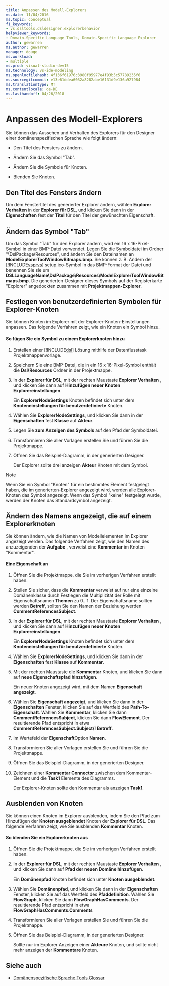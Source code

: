 ```yaml
---
title: Anpassen des Modell-Explorers
ms.date: 11/04/2016
ms.topic: conceptual
f1_keywords:
- vs.dsltools.dsldesigner.explorerbehavior
helpviewer_keywords:
- Domain-Specific Language Tools, Domain-Specific Language Explorer
author: gewarren
ms.author: gewarren
manager: douge
ms.workload:
- multiple
ms.prod: visual-studio-dev15
ms.technology: vs-ide-modeling
ms.openlocfilehash: 4f136f61976c3980f95977e4f93b5c57789235f6
ms.sourcegitcommit: e13e61ddea6032a8282abe16131d9e136a927984
ms.translationtype: MT
ms.contentlocale: de-DE
ms.lasthandoff: 04/26/2018
---
```

# <a name="customizing-the-model-explorer"></a>Anpassen des Modell-Explorers
Sie können das Aussehen und Verhalten des Explorers für den Designer einer domänenspezifischen Sprache wie folgt ändern:

-   Den Titel des Fensters zu ändern.

-   Ändern Sie das Symbol "Tab".

-   Ändern Sie die Symbole für Knoten.

-   Blenden Sie Knoten.

## <a name="changing-the-window-title"></a>Den Titel des Fensters ändern
 Um dem Fenstertitel des generierter Explorer ändern, wählen **Explorer Verhalten** in der **Explorer für DSL**, und klicken Sie dann in der **Eigenschaften** fest der  **Titel** für den Titel der gewünschten Eigenschaft.

## <a name="changing-the-tab-icon"></a>Ändern das Symbol "Tab"
 Um das Symbol "Tab" für den Explorer ändern, wird ein 16 x 16-Pixel-Symbol in einer BMP-Datei verwendet. Legen Sie die Symboldatei im Ordner "\DslPackage\Resources\", und ändern Sie den Dateinamen an **ModelExplorerToolWindowBitmaps.bmp**. Sie können z. B. Ändern der [!INCLUDE[vsprvs](../code-quality/includes/vsprvs_md.md)] setup.ico-Symbol in das BMP-Format der Datei und benennen Sie sie um **DSLLanguageName\DslPackage\Resources\ModelExplorerToolWindowBitmaps.bmp**. Die generierten-Designer dieses Symbols auf der Registerkarte "Explorer" angedockten zusammen mit **Projektmappen-Explorer**.

## <a name="setting-custom-icons-on-explorer-nodes"></a>Festlegen von benutzerdefinierten Symbolen für Explorer-Knoten
 Sie können Knoten im Explorer mit der Explorer-Knoten-Einstellungen anpassen. Das folgende Verfahren zeigt, wie ein Knoten ein Symbol hinzu.

#### <a name="to-add-an-icon-to-an-explorer-node"></a>So fügen Sie ein Symbol zu einem Explorerknoten hinzu

1.  Erstellen einer [!INCLUDE[dsl](../modeling/includes/dsl_md.md)] Lösung mithilfe der Datenflusstask Projektmappenvorlage.

2.  Speichern Sie eine BMP-Datei, die in ein 16 x 16-Pixel-Symbol enthält die **Dsl\Resources** Ordner in der Projektmappe.

3.  In der **Explorer für DSL**, mit der rechten Maustaste **Explorer Verhalten** , und klicken Sie dann auf **Hinzufügen neuer Knoten Explorereinstellungen**.

     Ein **ExplorerNodeSettings** Knoten befindet sich unter dem **Knoteneinstellungen für benutzerdefinierte** Knoten.

4.  Wählen Sie **ExplorerNodeSettings**, und klicken Sie dann in der **Eigenschaften** fest **Klasse** auf **Akteur**.

5.  Legen Sie **zum Anzeigen des Symbols** auf den Pfad der Symboldatei.

6.  Transformieren Sie aller Vorlagen erstellen Sie und führen Sie die Projektmappe.

7.  Öffnen Sie das Beispiel-Diagramm, in der generierten Designer.

     Der Explorer sollte drei anzeigen **Akteur** Knoten mit dem Symbol.

> [!NOTE]
>  Wenn Sie ein Symbol "Knoten" für ein bestimmtes Element festgelegt haben, die im generierten-Explorer angezeigt wird, werden alle Explorer-Knoten das Symbol angezeigt. Wenn das Symbol "keine" festgelegt wurde, werden der Knoten das Standardsymbol angezeigt.

## <a name="changing-the-name-displayed-on-an-explorer-node"></a>Ändern des Namens angezeigt, die auf einem Explorerknoten
 Sie können ändern, wie die Namen von Modellelementen im Explorer angezeigt werden. Das folgende Verfahren zeigt, wie den Namen des anzuzeigenden der **Aufgabe** , verweist eine **Kommentar** im Knoten "Kommentar".

#### <a name="to-display-a-property"></a>Eine Eigenschaft an

1.  Öffnen Sie die Projektmappe, die Sie im vorherigen Verfahren erstellt haben.

2.  Stellen Sie sicher, dass die **Kommentar** verweist auf nur eine einzelne Domänenklasse durch Festlegen die Multiplizität der Rolle mit Eigenschaftsnamen **Themen** zu 0.. 1. Der Eigenschaftsname sollten werden **Betreff**, sollten Sie den Namen der Beziehung werden **CommentReferencesSubject**.

3.  In der **Explorer für DSL**, mit der rechten Maustaste **Explorer Verhalten** , und klicken Sie dann auf **Hinzufügen neuer Knoten Explorereinstellungen**.

     Ein **ExplorerNodeSettings** Knoten befindet sich unter dem **Knoteneinstellungen für benutzerdefinierte** Knoten.

4.  Wählen Sie **ExplorerNodeSettings**, und klicken Sie dann in der **Eigenschaften** fest **Klasse** auf **Kommentar**.

5.  Mit der rechten Maustaste die **Kommentar** Knoten, und klicken Sie dann auf **neue Eigenschaftspfad hinzufügen**.

     Ein neuer Knoten angezeigt wird, mit dem Namen **Eigenschaft angezeigt**.

6.  Wählen Sie **Eigenschaft angezeigt**, und klicken Sie dann in der **Eigenschaften** Fenster, klicken Sie auf das Wertfeld des **Path-To-Eigenschaft**. Wählen Sie **Kommentar**, klicken Sie dann **CommentReferencesSubject**, klicken Sie dann **FlowElement**. Der resultierende Pfad entspricht in etwa **CommentReferencesSubject.Subject/! Betreff**.

7.  Im Wertefeld der **Eigenschaft**Option **Namen**.

8.  Transformieren Sie aller Vorlagen erstellen Sie und führen Sie die Projektmappe.

9. Öffnen Sie das Beispiel-Diagramm, in der generierten Designer.

10. Zeichnen einer **Kommentar Connector** zwischen dem Kommentar-Element und die **Task1** Elemente des Diagramms.

     Der Explorer-Knoten sollte den Kommentar als anzeigen **Task1**.

## <a name="hiding-nodes"></a>Ausblenden von Knoten
 Sie können einen Knoten im Explorer ausblenden, indem Sie den Pfad zum Hinzufügen der **Knoten ausgeblendet** Knoten der **Explorer für DSL**. Das folgende Verfahren zeigt, wie Sie ausblenden **Kommentar** Knoten.

#### <a name="to-hide-an-explorer-node"></a>So blenden Sie ein Explorerknoten aus

1.  Öffnen Sie die Projektmappe, die Sie im vorherigen Verfahren erstellt haben.

2.  In der **Explorer für DSL**, mit der rechten Maustaste **Explorer Verhalten** , und klicken Sie dann auf **Pfad der neuen Domäne hinzufügen**.

     Ein **Domänenpfad** Knoten befindet sich unter **Knoten ausgeblendet**.

3.  Wählen Sie **Domänenpfad**, und klicken Sie dann in der **Eigenschaften** Fenster, klicken Sie auf das Wertfeld des **Pfaddefinition**. Wählen Sie **FlowGraph**, klicken Sie dann **FlowGraphHasComments**. Der resultierende Pfad entspricht in etwa **FlowGraphHasComments.Comments**

4.  Transformieren Sie aller Vorlagen erstellen Sie und führen Sie die Projektmappe.

5.  Öffnen Sie das Beispiel-Diagramm, in der generierten Designer.

     Sollte nur im Explorer Anzeigen einer **Akteure** Knoten, und sollte nicht mehr anzeigen der **Kommentare** Knoten.

## <a name="see-also"></a>Siehe auch

- [Domänenspezifische Sprache Tools Glossar](http://msdn.microsoft.com/ca5e84cb-a315-465c-be24-76aa3df276aa)
